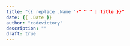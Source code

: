 ```yaml
---
title: "{{ replace .Name "-" " " | title }}"
date: {{ .Date }}
author: "codevictory"
description: ""
draft: true
---
```

